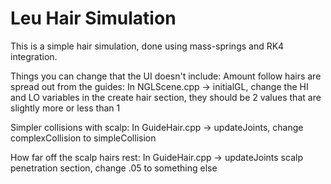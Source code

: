 # Leu Hair Simulation

This is a simple hair simulation, done using mass-springs and RK4 integration.

Things you can change that the UI doesn't include:
  Amount follow hairs are spread out from the guides:
    In NGLScene.cpp -> initialGL, change the HI and LO variables in the create hair section, they should be 2 values that are slightly more or less than 1

  Simpler collisions with scalp:
    In GuideHair.cpp -> updateJoints, change complexCollision to simpleCollision

  How far off the scalp hairs rest:
    In GuideHair.cpp -> updateJoints scalp penetration section, change .05 to something else
